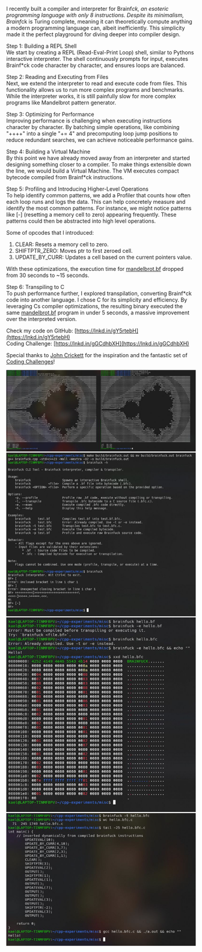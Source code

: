 I recently built a compiler and interpreter for Brainf*ck, an esoteric programming language with only 8 instructions. Despite its minimalism, Brainf*ck is Turing complete, meaning it can theoretically compute anything a modern programming language can, albeit inefficiently. This simplicity made it the perfect playground for diving deeper into compiler design.  
  
Step 1: Building a REPL Shell  
We start by creating a REPL (Read-Eval-Print Loop) shell, similar to Pythons interactive interpreter. The shell continuously prompts for input, executes Brainf*ck code character by character, and ensures loops are balanced.  
  
Step 2: Reading and Executing from Files  
Next, we extend the interpreter to read and execute code from files. This functionality allows us to run more complex programs and benchmarks. While the interpreter works, it is still painfully slow for more complex programs like Mandelbrot pattern generator.  
  
Step 3: Optimizing for Performance  
Improving performance is challenging when executing instructions character by character. By batching simple operations, like combining "++++" into a single "+= 4" and precomputing loop jump positions to reduce redundant searches, we can achieve noticeable performance gains.  
  
Step 4: Building a Virtual Machine  
By this point we have already moved away from an interpreter and started designing something closer to a compiler. To make things extensible down the line, we would build a Virtual Machine. The VM executes compact bytecode compiled from Brainf*ck instructions.  
  
Step 5: Profiling and Introducing Higher-Level Operations  
To help identify common patterns, we add a Profiler that counts how often each loop runs and logs the data. This can help concretely measure and identify the most common patterns. For instance, we might notice patterns like [-] (resetting a memory cell to zero) appearing frequently. These patterns could then be abstracted into high level operations.  
  
Some of opcodes that I introduced:  
 1. CLEAR: Resets a memory cell to zero.  
 2. SHIFTPTR_ZERO: Moves ptr to first zeroed cell.  
 3. UPDATE_BY_CURR: Updates a cell based on the current pointers value.  
  
With these optimizations, the execution time for [mandelbrot.bf](http://mandelbrot.bf/) dropped from 30 seconds to ~15 seconds.  
  
Step 6: Transpiling to C  
To push performance further, I explored transpilation, converting Brainf*ck code into another language. I chose C for its simplicity and efficiency. By leveraging Cs compiler optimizations, the resulting binary executed the same [mandelbrot.bf](http://mandelbrot.bf/) program in under 5 seconds, a massive improvement over the interpreted version.  
  
Check my code on GitHub: [https://lnkd.in/gY5rtebH](https://lnkd.in/gY5rtebH)  
Coding Challenge: [https://lnkd.in/gGCdhbXH](https://lnkd.in/gGCdhbXH)  
  
Special thanks to [John Crickett](https://www.linkedin.com/in/ACoAAAAADOIB1jesEqZdnwQE5csLme2tAbpHuMg) for the inspiration and the fantastic set of [Coding Challenges](https://www.linkedin.com/company/codingchallenges/)!

![Benchmarks](images/19.01.jpg)  
![Brainfuck Interpreter](images/19.02.jpg)  
![Brainfuck VM / Compiler](images/19.03.jpg)  
![Brainfuck transpiler](images/19.04.jpg)  


